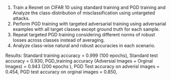 1) Train a Resnet on CIFAR 10 using standard training and PGD training and Analyze the class-distribution of misclassification using untargeted attacks.
2) Perform PGD training with targeted adversarial training using adversarial examples with all target classes except ground truth for each sample.
3) Repeat targeted PGD training considering different norms of robust losses across classes instead of averaging.
4) Analyze class-wise natural and robust accuracies in each scenario.

Results:
Standard training accuracy = 0.999 (100 epochs),
Standard test accuracy = 0.930,
PGD_training accuracy (Adversial Images + Orginal Images) = 0.943 (200 epochs ), 
PGD Test accuracy on adverisl images = 0.454, 
PGD test accuracy on orginal images = 0.850, 

